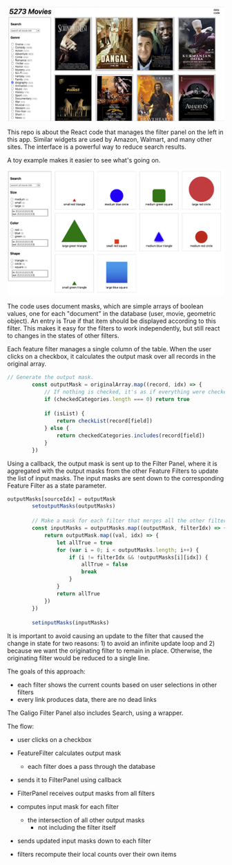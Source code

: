 [![screenshot](https://raw.githubusercontent.com/johndimm/imdb-filter-panel/main/public/movies.png)](http://54.169.121.112:3001/)

This repo is about the React code that manages the filter panel on the left in this app.  Similar widgets are used by Amazon, Walmart, and many other sites.  The interface is a powerful way to reduce search results.  

A toy example makes it easier to see what's going on.

[![toy example](https://github.com/johndimm/imdb-filter-panel/blob/main/public/example.png?raw=true)](http://54.169.121.112:3001/example)

The code uses document masks, which are simple arrays of boolean values, one for each "document" in the database (user, movie, geometric object).  An entry is True if that item should be displayed according to this filter.  This makes it easy for the filters to work independently, but still react to changes in the states of other filters.

Each feature filter manages a single column of the table.  When the user clicks on a checkbox, it calculates the output mask over all records in the original array.  

```jsx
// Generate the output mask.
		const outputMask = originalArray.map((record, idx) => {
			// If nothing is checked, it's as if everything were checked.
			if (checkedCategories.length === 0) return true

			if (isList) {
				return checkList(record[field])
			} else {
				return checkedCategories.includes(record[field])
			}
		})
```

Using a callback, the output mask is sent up to the Filter Panel, where it is aggregated with the output masks from the other Feature Filters to update the list of input masks.  The input masks are sent down to the corresponding Feature Filter as a state parameter.

```jsx
outputMasks[sourceIdx] = outputMask
		setoutputMasks(outputMasks)

		// Make a mask for each filter that merges all the other filter masks.
		const inputMasks = outputMasks.map((outputMask, filterIdx) => {
			return outputMask.map((val, idx) => {
				let allTrue = true
				for (var i = 0; i < outputMasks.length; i++) {
					if (i != filterIdx && !outputMasks[i][idx]) {
						allTrue = false
						break
					}
				}
				return allTrue
			})
		})

		setinputMasks(inputMasks)
```

It is important to avoid causing an update to the filter that caused the change in state for two reasons:  1) to avoid an infinite update loop and 2) because we want the originating filter to remain in place.  Otherwise, the originating filter would be reduced to a single line.

The goals of this approach:

- each filter shows the current counts based on user selections in other filters
- every link produces data, there are no dead links

The Galigo Filter Panel also includes Search, using a wrapper.

The flow:

- user clicks on a checkbox
- FeatureFilter calculates output mask
    - each filter does a pass through the database
- sends it to FilterPanel using callback
- FilterPanel receives output masks from all filters
- computes input mask for each filter
    - the intersection of all other output masks
        - not including the filter itself

- sends updated input masks down to each filter
- filters recompute their local counts over their own items
